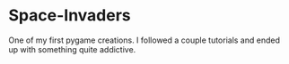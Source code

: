 # Space-Invaders
One of my first pygame creations. I followed a couple tutorials and ended up with something quite addictive. 
